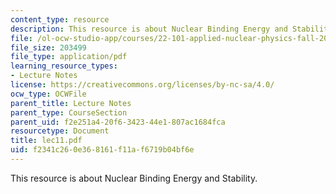 ```yaml
---
content_type: resource
description: This resource is about Nuclear Binding Energy and Stability.
file: /ol-ocw-studio-app/courses/22-101-applied-nuclear-physics-fall-2006/f2341c260e368161f11af6719b04bf6e_lec11.pdf
file_size: 203499
file_type: application/pdf
learning_resource_types:
- Lecture Notes
license: https://creativecommons.org/licenses/by-nc-sa/4.0/
ocw_type: OCWFile
parent_title: Lecture Notes
parent_type: CourseSection
parent_uid: f2e251a4-20f6-3423-44e1-807ac1684fca
resourcetype: Document
title: lec11.pdf
uid: f2341c26-0e36-8161-f11a-f6719b04bf6e
---
```

This resource is about Nuclear Binding Energy and Stability.